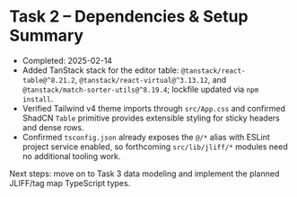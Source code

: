 # Task 2 – Dependencies & Setup Summary

- Completed: 2025-02-14
- Added TanStack stack for the editor table: `@tanstack/react-table@^8.21.2`, `@tanstack/react-virtual@^3.13.12`, and `@tanstack/match-sorter-utils@^8.19.4`; lockfile updated via `npm install`.
- Verified Tailwind v4 theme imports through `src/App.css` and confirmed ShadCN `Table` primitive provides extensible styling for sticky headers and dense rows.
- Confirmed `tsconfig.json` already exposes the `@/*` alias with ESLint project service enabled, so forthcoming `src/lib/jliff/*` modules need no additional tooling work.

Next steps: move on to Task 3 data modeling and implement the planned JLIFF/tag map TypeScript types.
